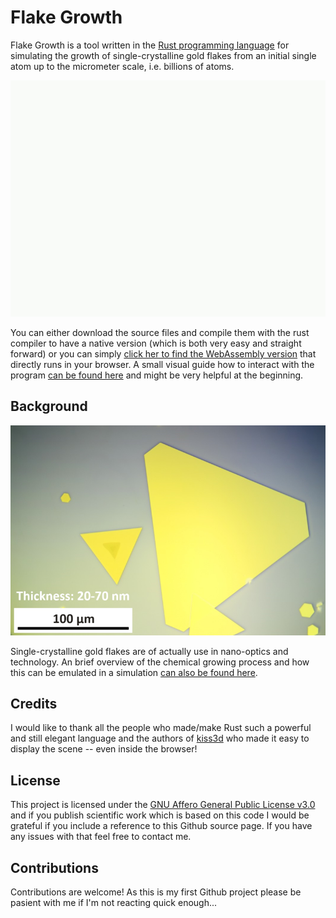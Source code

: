 # Flake Growth

Flake Growth is a tool written in the [Rust programming language](https://www.rust-lang.org/ "Link to the Rust homepage") for simulating the growth of single-crystalline gold flakes from an initial single atom up to the micrometer scale, i.e. billions of atoms.

![A small animated gif of the initial flake growth](/media/flake_growth_animation-optimized.gif "Animation of the flake growth")

You can either download the source files and compile them with the rust compiler to have a native version (which is both very easy and straight forward) or you can simply [click her to find the WebAssembly version](https://www.kullock.de/flake_growth/ "Link to the WebAssembly version") that directly runs in your browser. A small visual guide how to interact with the program [can be found here](https://www.kullock.de/flake-growth-guide/ "Link to a visual guide") and might be very helpful at the beginning.


## Background
![A microscope image of a real flake](/media/real-flake.png "A microscope image of a real flake")

Single-crystalline gold flakes are of actually use in nano-optics and technology. An brief overview of the chemical growing process and how this can be emulated in a simulation [can also be found here](https://www.kullock.de/flake-growth-background/ "Link to some background information").


## Credits
I would like to thank all the people who made/make Rust such a powerful and still elegant language and the authors of [kiss3d](https://github.com/sebcrozet/kiss3d "Link to the kiss3d page") who made it easy to display the scene -- even inside the browser! 


## License
This project is licensed under the [GNU Affero General Public License v3.0](LICENSE "Link to the AGPL") and if you publish scientific work which is based on this code I would be grateful if you include a reference to this Github source page. If you have any issues with that feel free to contact me.


## Contributions
Contributions are welcome! As this is my first Github project please be pasient with me if I'm not reacting quick enough...
